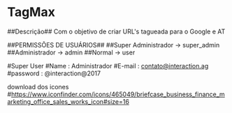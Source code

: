 # TagMax #

##Descrição##
Com o objetivo de criar URL's tagueada para o Google e AT

##PERMISSÕES DE USUÁRIOS##
##Super Administrador -> super_admin
##Administrador -> admin 
##Normal -> user

#Super User 
#Name     : Administrador
#E-mail   : contato@interaction.ag 
#password : @interaction@2017

download dos icones #https://www.iconfinder.com/icons/465049/briefcase_business_finance_marketing_office_sales_works_icon#size=16